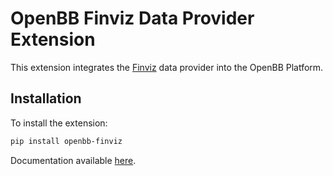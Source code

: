# OpenBB Finviz Data Provider Extension

This extension integrates the [Finviz](https://finviz.com/) data provider into the OpenBB Platform.

## Installation

To install the extension:

```bash
pip install openbb-finviz
```

Documentation available [here](https://docs.openbb.co/platform/developer_guide/contributing).
